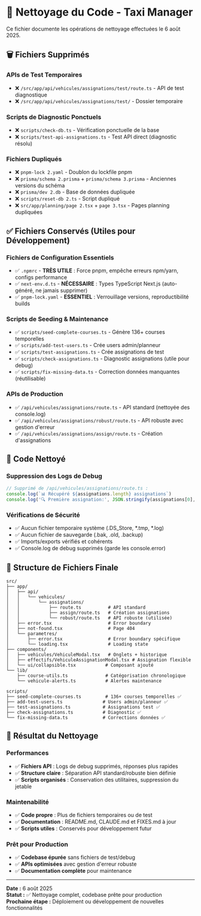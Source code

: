 # 🧹 Nettoyage du Code - Taxi Manager

Ce fichier documente les opérations de nettoyage effectuées le 6 août 2025.

## 🗑️ Fichiers Supprimés

### APIs de Test Temporaires
- ❌ `/src/app/api/vehicules/assignations/test/route.ts` - API de test diagnostique
- ❌ `/src/app/api/vehicules/assignations/test/` - Dossier temporaire

### Scripts de Diagnostic Ponctuels  
- ❌ `scripts/check-db.ts` - Vérification ponctuelle de la base
- ❌ `scripts/test-api-assignations.ts` - Test API direct (diagnostic résolu)

### Fichiers Dupliqués
- ❌ `pnpm-lock 2.yaml` - Doublon du lockfile pnpm
- ❌ `prisma/schema 2.prisma` + `prisma/schema 3.prisma` - Anciennes versions du schéma
- ❌ `prisma/dev 2.db` - Base de données dupliquée  
- ❌ `scripts/reset-db 2.ts` - Script dupliqué
- ❌ `src/app/planning/page 2.tsx` + `page 3.tsx` - Pages planning dupliquées

## ✅ Fichiers Conservés (Utiles pour Développement)

### Fichiers de Configuration Essentiels
- ✅ `.npmrc` - **TRÈS UTILE** : Force pnpm, empêche erreurs npm/yarn, configs performance
- ✅ `next-env.d.ts` - **NÉCESSAIRE** : Types TypeScript Next.js (auto-généré, ne jamais supprimer)
- ✅ `pnpm-lock.yaml` - **ESSENTIEL** : Verrouillage versions, reproductibilité builds

### Scripts de Seeding & Maintenance
- ✅ `scripts/seed-complete-courses.ts` - Génère 136+ courses temporelles
- ✅ `scripts/add-test-users.ts` - Crée users admin/planneur
- ✅ `scripts/test-assignations.ts` - Crée assignations de test  
- ✅ `scripts/check-assignations.ts` - Diagnostic assignations (utile pour debug)
- ✅ `scripts/fix-missing-data.ts` - Correction données manquantes (réutilisable)

### APIs de Production
- ✅ `/api/vehicules/assignations/route.ts` - API standard (nettoyée des console.log)
- ✅ `/api/vehicules/assignations/robust/route.ts` - API robuste avec gestion d'erreur
- ✅ `/api/vehicules/assignations/assign/route.ts` - Création d'assignations

## 🧽 Code Nettoyé

### Suppression des Logs de Debug
```typescript
// Supprimé de /api/vehicules/assignations/route.ts :
console.log(`📊 Récupéré ${assignations.length} assignations`)
console.log('🔍 Première assignation:', JSON.stringify(assignations[0], null, 2))
```

### Vérifications de Sécurité
- ✅ Aucun fichier temporaire système (.DS_Store, *.tmp, *.log)
- ✅ Aucun fichier de sauvegarde (.bak, .old, .backup)  
- ✅ Imports/exports vérifiés et cohérents
- ✅ Console.log de debug supprimés (garde les console.error)

## 📁 Structure de Fichiers Finale

```
src/
├── app/
│   ├── api/
│   │   └── vehicules/
│   │       └── assignations/
│   │           ├── route.ts          # API standard
│   │           ├── assign/route.ts   # Création assignations
│   │           └── robust/route.ts   # API robuste (utilisée)
│   ├── error.tsx                     # Error boundary
│   ├── not-found.tsx                 # Page 404
│   └── parametres/
│       ├── error.tsx                 # Error boundary spécifique
│       └── loading.tsx               # Loading state
├── components/
│   ├── vehicules/VehiculeModal.tsx   # Onglets + historique
│   ├── effectifs/VehiculeAssignationModal.tsx # Assignation flexible
│   └── ui/collapsible.tsx           # Composant ajouté
└── lib/
    ├── course-utils.ts              # Catégorisation chronologique
    └── vehicule-alerts.ts           # Alertes maintenance

scripts/
├── seed-complete-courses.ts         # 136+ courses temporelles ✅
├── add-test-users.ts               # Users admin/planneur ✅  
├── test-assignations.ts            # Assignations test ✅
├── check-assignations.ts           # Diagnostic ✅
└── fix-missing-data.ts             # Corrections données ✅
```

## 🎯 Résultat du Nettoyage

### Performances
- ✅ **Fichiers API** : Logs de debug supprimés, réponses plus rapides
- ✅ **Structure claire** : Séparation API standard/robuste bien définie
- ✅ **Scripts organisés** : Conservation des utilitaires, suppression du jetable

### Maintenabilité  
- ✅ **Code propre** : Plus de fichiers temporaires ou de test
- ✅ **Documentation** : README.md, CLAUDE.md et FIXES.md à jour
- ✅ **Scripts utiles** : Conservés pour développement futur

### Prêt pour Production
- ✅ **Codebase épurée** sans fichiers de test/debug
- ✅ **APIs optimisées** avec gestion d'erreur robuste
- ✅ **Documentation complète** pour maintenance

---

**Date :** 6 août 2025  
**Statut :** ✅ Nettoyage complet, codebase prête pour production  
**Prochaine étape :** Déploiement ou développement de nouvelles fonctionnalités